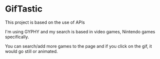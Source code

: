 # GifTastic

This project is based on the use of APIs

I'm using GYPHY and my search is based in video games, Nintendo games specifically.

You can search/add more games to the page and if you click on the gif, it would go still or animated.